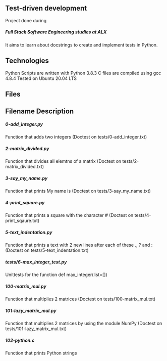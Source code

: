 <h2>Test-driven development</h2>
Project done during <h5>Full Stack Software Engineering studies at ALX</h5>It aims to learn about docstrings to create and implement tests in Python.

<h2>Technologies</h2>
Python Scripts are written with Python 3.8.3
C files are compiled using gcc 4.8.4
Tested on Ubuntu 20.04 LTS
<h2>Files</h2>
<h2>Filename	Description</h2>
<h5>0-add_integer.py</h5>	Function that adds two integers (Doctest on tests/0-add_integer.txt)
<h5>2-matrix_divided.py</h5>	Function that divides all elemtns of a matrix (Doctest on tests/2-matrix_divided.txt)
<h5>3-say_my_name.py</h5>	Function that prints My name is <first name> <last name> (Doctest on tests/3-say_my_name.txt)
<h5>4-print_square.py</h5>	Function that prints a square with the character # (Doctest on tests/4-print_sqaure.txt)
<h5>5-text_indentation.py</h5>	Function that prints a text with 2 new lines after each of these ., ? and : (Doctest on tests/5-text_indentation.txt)
<h5>tests/6-max_integer_test.py</h5>	Unittests for the function def max_integer(list=[])
<h5>100-matrix_mul.py</h5>	Function that multiplies 2 matrices (Doctest on tests/100-matrix_mul.txt)
<h5>101-lazy_matrix_mul.py</h5>	Function that multiplies 2 matrices by using the module NumPy (Doctest on tests/101-lazy_matrix_mul.txt)
<h5>102-python.c</h5>	Function that prints Python strings
